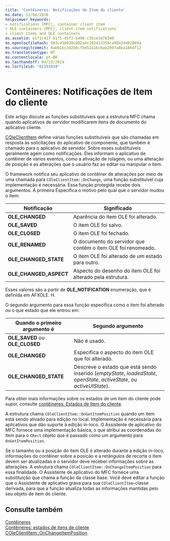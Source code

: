 ```yaml
---
title: 'Contêineres: Notificações de Item do cliente'
ms.date: 11/04/2016
helpviewer_keywords:
- notifications [MFC], container client item
- OLE containers [MFC], client-item notifications
- client items and OLE containers
ms.assetid: e1f1c427-01f5-45f2-b496-c5bce3d76340
ms.openlocfilehash: 583c438820c002a4c192d15358ca98424d02889a
ms.sourcegitcommit: 0ab61bc3d2b6cfbd52a16c6ab2b97a8ea1864f12
ms.translationtype: MT
ms.contentlocale: pt-BR
ms.lasthandoff: 04/23/2019
ms.locfileid: "62153419"
---
```

# <a name="containers-client-item-notifications"></a>Contêineres: Notificações de Item do cliente

Este artigo discute as funções substituíveis que a estrutura MFC chama quando aplicativos de servidor modificarem itens de documento do aplicativo cliente.

[COleClientItem](../mfc/reference/coleclientitem-class.md) define várias funções substituíveis que são chamadas em resposta às solicitações do aplicativo de componente, que também é chamado para o aplicativo de servidor. Sobre esses substituíveis geralmente agem como notificações. Eles informam o aplicativo de contêiner de vários eventos, como a ativação de rolagem, ou uma alteração de posição e as alterações que o usuário faz ao editar ou manipular o item.

O framework notifica seu aplicativo de contêiner de alterações por meio de uma chamada para `COleClientItem::OnChange`, uma função substituível cuja implementação é necessária. Essa função protegida recebe dois argumentos. A primeira Especifica o motivo pelo qual que o servidor mudou o item:

|Notificação|Significado|
|------------------|-------------|
|**OLE_CHANGED**|Aparência do item OLE foi alterado.|
|**OLE_SAVED**|O item OLE foi salvo.|
|**OLE_CLOSED**|O item OLE foi fechado.|
|**OLE_RENAMED**|O documento do servidor que contém o item OLE foi renomeado.|
|**OLE_CHANGED_STATE**|O item OLE foi alterado de um estado para outro.|
|**OLE_CHANGED_ASPECT**|Aspecto do desenho do item OLE foi alterado pela estrutura.|

Esses valores são a partir de **OLE_NOTIFICATION** enumeração, que é definida em AFXOLE. H.

O segundo argumento para essa função especifica como o item foi alterado ou o que estado que ele entrou em:

|Quando o primeiro argumento é|Segundo argumento|
|----------------------------|---------------------|
|**OLE_SAVED** ou **OLE_CLOSED**|Não é usado.|
|**OLE_CHANGED**|Especifica o aspecto do item OLE que foi alterado.|
|**OLE_CHANGED_STATE**|Descreve o estado que está sendo inserido (*emptyState*, *loadedState*, *openState*, *activeState*, ou  *activeUIState*).|

Para obter mais informações sobre os estados de um item do cliente pode supor, consulte [contêineres: Estados de Item do cliente](../mfc/containers-client-item-states.md).

A estrutura chama `COleClientItem::OnGetItemPosition` quando um item está sendo ativado para edição no local. Implementação é necessária para aplicativos que dão suporte à edição in-loco. O Assistente de aplicativo do MFC fornece uma implementação básica, o que atribui as coordenadas do item para o `CRect` objeto que é passado como um argumento para `OnGetItemPosition`.

Se o tamanho ou a posição do item OLE é alterado durante a edição in-loco, informações do contêiner sobre a posição e a retângulos de recorte o item devem ser atualizadas e o servidor deve receber informações sobre as alterações. A estrutura chama `COleClientItem::OnChangeItemPosition` para essa finalidade. O Assistente de aplicativo do MFC fornece uma substituição que chama a função da classe base. Você deve editar a função que o Assistente de aplicativo grava para sua `COleClientItem`-classe derivada, para que a função atualiza todas as informações mantidas pelo seu objeto de item do cliente.

## <a name="see-also"></a>Consulte também

[Contêineres](../mfc/containers.md)<br/>
[Contêineres: estados de itens de cliente](../mfc/containers-client-item-states.md)<br/>
[COleClientItem::OnChangeItemPosition](../mfc/reference/coleclientitem-class.md#onchangeitemposition)
